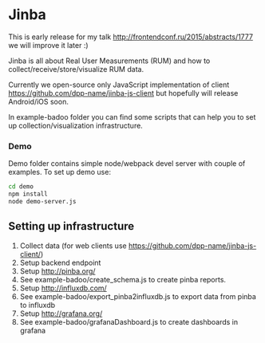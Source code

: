 # Jinba

This is early release for my talk http://frontendconf.ru/2015/abstracts/1777 we will improve it later :)

Jinba is all about Real User Measurements (RUM) and how to collect/receive/store/visualize RUM data.

Currently we open-source only JavaScript implementation of client https://github.com/dpp-name/jinba-js-client but hopefully will release Android/iOS soon.

In example-badoo folder you can find some scripts that can help you to set up collection/visualization infrastructure.

### Demo

Demo folder contains simple node/webpack devel server with couple of examples. To set up demo use:
```bash
cd demo
npm install
node demo-server.js
```

## Setting up infrastructure

1. Collect data (for web clients use https://github.com/dpp-name/jinba-js-client/)
2. Setup backend endpoint
3. Setup http://pinba.org/
4. See example-badoo/create_schema.js to create pinba reports.
5. Setup http://influxdb.com/
6. See example-badoo/export_pinba2influxdb.js to export data from pinba to influxdb
7. Setup http://grafana.org/
8. See example-badoo/grafanaDashboard.js to create dashboards in grafana
